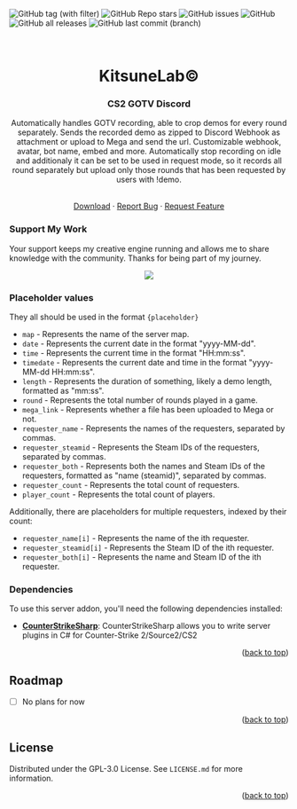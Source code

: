 <a name="readme-top"></a>

![GitHub tag (with filter)](https://img.shields.io/github/v/tag/K4ryuu/CS2-GOTV-Discord?style=for-the-badge&label=Version)
![GitHub Repo stars](https://img.shields.io/github/stars/K4ryuu/CS2-GOTV-Discord?style=for-the-badge)
![GitHub issues](https://img.shields.io/github/issues/K4ryuu/CS2-GOTV-Discord?style=for-the-badge)
![GitHub](https://img.shields.io/github/license/K4ryuu/CS2-GOTV-Discord?style=for-the-badge)
![GitHub all releases](https://img.shields.io/github/downloads/K4ryuu/CS2-GOTV-Discord/total?style=for-the-badge)
![GitHub last commit (branch)](https://img.shields.io/github/last-commit/K4ryuu/CS2-GOTV-Discord/dev?style=for-the-badge)

<!-- PROJECT LOGO -->
<br />
<div align="center">
  <h1 align="center">KitsuneLab©</h1>
  <h3 align="center">CS2 GOTV Discord</h3>
  <a align="center">Automatically handles GOTV recording, able to crop demos for every round separately. Sends the recorded demo as zipped to Discord Webhook as attachment or upload to Mega and send the url. Customizable webhook, avatar, bot name, embed and more. Automatically stop recording on idle and additionaly it can be set to be used in request mode, so it records all round separately but upload only those rounds that has been requested by users with !demo.</a>

  <p align="center">
    <br />
    <a href="https://github.com/K4ryuu/CS2-GOTV-Discord/releases">Download</a>
    ·
    <a href="https://github.com/K4ryuu/CS2-GOTV-Discord/issues/new?assignees=KitsuneLab-Development&labels=bug&projects=&template=bug_report.md&title=%5BBUG%5D">Report Bug</a>
    ·
    <a href="https://github.com/K4ryuu/CS2-GOTV-Discord/issues/new?assignees=KitsuneLab-Development&labels=enhancement&projects=&template=feature_request.md&title=%5BREQ%5D">Request Feature</a>
  </p>
</div>

### Support My Work

Your support keeps my creative engine running and allows me to share knowledge with the community. Thanks for being part of my journey.

<p align="center">
<a href="https://www.buymeacoffee.com/k4ryuu">
<img src="https://img.buymeacoffee.com/button-api/?text=Support Me&emoji=☕&slug=k4ryuu&button_colour=FF5F5F&font_colour=ffffff&font_family=Inter&outline_colour=000000&coffee_colour=FFDD00" />
</a>
</p>

<!-- ABOUT THE PROJECT -->

### Placeholder values

They all should be used in the format `{placeholder}`

- `map` - Represents the name of the server map.
- `date` - Represents the current date in the format "yyyy-MM-dd".
- `time` - Represents the current time in the format "HH:mm:ss".
- `timedate` - Represents the current date and time in the format "yyyy-MM-dd HH:mm:ss".
- `length` - Represents the duration of something, likely a demo length, formatted as "mm:ss".
- `round` - Represents the total number of rounds played in a game.
- `mega_link` - Represents whether a file has been uploaded to Mega or not.
- `requester_name` - Represents the names of the requesters, separated by commas.
- `requester_steamid` - Represents the Steam IDs of the requesters, separated by commas.
- `requester_both` - Represents both the names and Steam IDs of the requesters, formatted as "name (steamid)", separated by commas.
- `requester_count` - Represents the total count of requesters.
- `player_count` - Represents the total count of players.

Additionally, there are placeholders for multiple requesters, indexed by their count:

- `requester_name[i]` - Represents the name of the ith requester.
- `requester_steamid[i]` - Represents the Steam ID of the ith requester.
- `requester_both[i]` - Represents the name and Steam ID of the ith requester.

### Dependencies

To use this server addon, you'll need the following dependencies installed:

- [**CounterStrikeSharp**](https://github.com/roflmuffin/CounterStrikeSharp/releases): CounterStrikeSharp allows you to write server plugins in C# for Counter-Strike 2/Source2/CS2

<p align="right">(<a href="#readme-top">back to top</a>)</p>

<!-- ROADMAP -->

## Roadmap

- [ ] No plans for now

<p align="right">(<a href="#readme-top">back to top</a>)</p>

<!-- LICENSE -->

## License

Distributed under the GPL-3.0 License. See `LICENSE.md` for more information.

<p align="right">(<a href="#readme-top">back to top</a>)</p>
